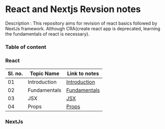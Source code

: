 # React and Nextjs Revsion notes


Description : This repository aims for revision of react basics followed by NextJs framework. Although CRA(create react app is deprecated, learning the fundamentals of react is necessary).


### Table of content


### React
|Sl. no.|Topic Name|Link to notes|
--|---|---|
|01|Introduction|[Introduction](./React/Notes/Introduction.md)|
|02|Fundamentals|[Fundamentals](./React/Notes/HelloWorld.md)|
|03|JSX|[JSX](./React/Notes/Jsx.md)|
|04|Props|[Props](./React/Notes/Props.md)


### NextJs